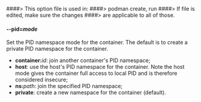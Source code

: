 ####> This option file is used in:
####> podman create, run
####> If file is edited, make sure the changes
####> are applicable to all of those.

#### **--pid**=_mode_

Set the PID namespace mode for the container.
The default is to create a private PID namespace for the container.

- **container:**_id_: join another container's PID namespace;
- **host**: use the host's PID namespace for the container. Note the host mode gives the container full access to local PID and is therefore considered insecure;
- **ns:**_path_: join the specified PID namespace;
- **private**: create a new namespace for the container (default).
